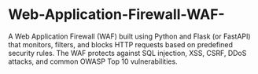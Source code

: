 # Web-Application-Firewall-WAF-
A Web Application Firewall (WAF) built using Python and Flask (or FastAPI) that monitors, filters, and blocks HTTP requests based on predefined security rules. The WAF protects against SQL injection, XSS, CSRF, DDoS attacks, and common OWASP Top 10 vulnerabilities.

